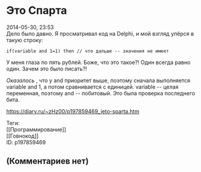 Это Спарта
==========

  
2014-05-30, 23:53  
 Дело было давно. Я просматривал код на Delphi, и мой взгляд упёрся в такую строку:   
   
 
```
if(variable and 1=1) then // что дальше -- значения не имеет
```
   
   
 У меня глаза по пять рублей. Боже, что это такое?! Один всегда равно один. Зачем это было писать?!   
   
  *Оказалось*  , что у and приоритет выше, поэтому сначала выполняется variable and 1, а потом сравнивается с единицей. variable -- целая переменная, поэтому and -- побитовый. Это была проверка последнего бита.   
  
<https://diary.ru/~zHz00/p197859469_jeto-sparta.htm>  
  
Теги:  
[[Программирование]]  
[[Говнокод]]  
ID: p197859469  


(Комментариев нет)
------------------